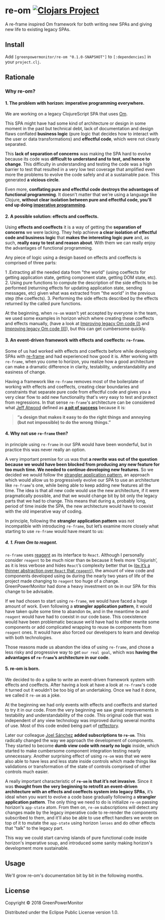 # re-om [![Clojars Project](https://img.shields.io/clojars/v/greenpowermonitor/re-om.svg)](https://clojars.org/greenpowermonitor/re-om)

A re-frame inspired Om framework for both writing new SPAs
and giving new life to existing legacy SPAs.

## Install

Add `[greenpowermonitor/re-om "0.1.0-SNAPSHOT"]` to `[:dependencies]` in your `project.clj`.

## Rationale

### Why re-om?

#### 1. The problem with horizon: imperative programming everywhere.
We are working on a legacy ClojureScript SPA that uses [Om](https://github.com/omcljs/om).

This SPA might have had some kind of architecture or design in some moment in the past but technical debt, lack of documentation and design flaws conflated **business logic** (pure logic that decides how to interact with the user or data transformations) and **effectful code**, which were not clearly separated.

This **lack of separation of concerns** was making the SPA hard to evolve because its code was **difficult to understand and to test, and hence to change**. This difficulty in understanding and testing the code was a high barrier to test that resulted in a very low test coverage that amplified even more the problems to evolve the code safely and at a sustainable pace. This generated **a vicious circle**.

Even more, **conflating pure and effectful code destroys the advantages of functional programming**. It doesn't matter that we're using a language like Clojure, **without clear isolation between pure and effectful code, you'll end up doing [imperative programming](https://en.wikipedia.org/wiki/Imperative_programming)**.

#### 2. A possible solution: effects and coeffects.
Using **effects and coeffects** it is a way of getting the **separation of concerns** we were lacking. They help achieve **a clear isolation of effectful code and business logic** that **makes the interesting logic pure** and, as such, **really easy to test and reason about**. With them we can really enjoy the advantages of functional programming.

Any piece of logic using a design based on effects and coeffects is comprised of three parts:

1 .Extracting all the needed data from "the world" (using coeffects for getting application state, getting component state, getting DOM state, etc).
2. Using pure functions to compute the description of the side effects to be performed (returning effects for updating application state, sending messages, etc) given what was extracted from "the world" in the previous step (the coeffects).
3. Performing the side effects described by the effects returned by the called pure functions.

At the beginning, when `re-om` wasn't yet accepted by everyone in the team, we used some examples in horizon which where creating these coeffects and effects manually, (have a look at [Improving legacy Om code (I)](https://www.codesai.com/2018/07/improving-legacy-om-code-1) and [Improving legacy Om code (II)](https://www.codesai.com/2018/07/improving-legacy-om-code-2)), but this can get cumbersome quickly.

#### 3. An event-driven framework with effects and coeffects: `re-frame`.

Some of us had worked with effects and coeffects before while developing SPAs with [re-frame](https://github.com/Day8/re-frame) and had experienced how good it is. After working with `re-frame`, when you come to horizon, you realize how a good architecture can make a dramatic difference in clarity, testability, understandability and easiness of change.

Having a framework like `re-frame` removes most of the boilerplate of working with effects and coeffects, creating clear boundaries and constraints that separate pure code from effectful code and gives you a very clear flow to add new functionality that's very easy to test and protect from regressions. In that sense `re-frame`'s architecture can be considered what [Jeff Atwood](https://blog.codinghorror.com/) defined as [**a pit of success**](https://blog.codinghorror.com/falling-into-the-pit-of-success/) because it is:

> **“a design that makes it easy to do the right things and annoying (but not impossible) to do the wrong**
> **things.”**

#### 4. Why not use `re-frame` then?

in principle using `re-frame` in our SPA would have been wonderful, but in practice this was never really an option.

A very important premise for us was that **a rewrite was out of the question because we would have been blocked from producing any new feature for too much time. We needed to continue developing new features**. So we decided we would follow the [strangler application pattern](https://www.martinfowler.com/bliki/StranglerApplication.html), an approach which would allow us to progressively evolve our SPA to use an architecture like `re-frame`'s one, while being able to keep adding new features all the time. The idea is that all new code would use the new architecture, if it were pragmatically possible, and that we would change bit by bit only the legacy parts that we had to change. This means that during a, probably long, period of time inside the SPA, the new architecture would have to coexist with the old imperative way of coding.

In principle, following the **strangler application pattern** was not incompatible with introducing `re-frame`, but let’s examine more closely what starting to use `re-frame` would have meant to us:

##### 4. 1. From Om to reagent.
`re-frame` uses [reagent](https://github.com/reagent-project/reagent) as its interface to `React`. Although I personally consider `reagent` to be much nicer than `Om` because it feels more ‘Clo­jur­ish’, as it is less verbose and hides `React`’s complexity better that `Om` ([`Om` it’s a thinner abstraction over `React` that `reagent`](http://theatticlight.net/posts/Om-and-Reagent/)), the amount of view code and components developed using `Om` during the nearly two years of life of the project made changing to `reagent` too huge of a change. GreenPowerMonitor had done a heavy investment on `Om` in our SPA for this change to be advisable.

If we had chosen to start using `re-frame`, we would have faced a huge amount of work. Even following a **strangler application pattern**, it would have taken quite some time to abandon `Om`, and in the meantime `Om` and `reagent` would have had to coexist in our code base. This coexistence would have been problematic because we’d have had to either rewrite some components or add complicated wrapping to reuse `Om` components from `reagent` ones. It would have also forced our developers to learn and develop with both technologies.

Those reasons made us abandon the idea of using `re-frame`, and chose a less risky and progressive way to get `our real goal`, which was **having the advantages of `re-frame`’s architecture in our code**.

#### 5. re-om is born.

We decided to do a spike to write an event-driven framework system with effects and coeffects. After having a look at have a look at `re-frame`'s code it turned out it wouldn't be too big of an undertaking. Once we had it done, we called it `re-om` as a joke.

At the beginning we had only events with effects and coeffects and started to try it in our code. From the very beginning we saw great improvements in testability and understandability of the code. This original code that was independent of any view technology was improved during several months of use. Most of this code ended being part of [reffectory](https://github.com/GreenPowerMonitor/reffectory).

Later our colleague [Joel Sánchez](https://github.com/JoelSanchez) **added subscriptions to `re-om`**. This radically changed the way we approach the development of components. They started to become **dumb view code with nearly no logic** inside, which started to make cumbersome component integration testing nearly unnecessary. Another surprising effect of using `re-om` was that we were also able to have less and less state inside controls which made things like validations or transformation of the state of controls comprised of other controls much easier.

A really important characteristic of **`re-om` is that it’s not invasive**. Since it was **thought from the very beginning to retrofit an event-driven architecture with an effects and coeffects system into legacy SPAs**, it’s ideal when you want to evolve a code base gradually following a **strangler application pattern**. The only thing we need to do is initialize `re-om` passing horizon's `app-state` atom. From then on, `re-om` subscriptions will detect any changes made by the legacy imperative code to re-render the components subscribed to them, and it'll also be able to use effect handlers we wrote on top of it to mutate the `app-state` using horizon `lenses` and do other effects that "talk" to the legacy part.

This way we could start carving islands of pure functional code inside horizon's imperative soup, and introduced some sanity making horizon's development more sustainable.


## Usage

We'll grow re-om's documentation bit by bit in the following months.

## License

Copyright © 2018 GreenPowerMonitor

Distributed under the Eclipse Public License version 1.0.
